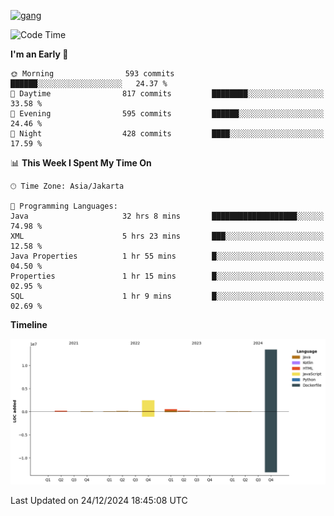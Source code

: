 <!-- [<img src='https://dev.karakun.com/assets/posts/2018-09-16-jc-java-article/3duke_suspects.jpg' alt='java'>](https://github.com/yeahbutstill) -->
[<img src='https://asset-2.tstatic.net/tribunnewswiki/foto/bank/images/Mozart.jpg' alt='gang'>](https://github.com/yeahbutstill)

<!--START_SECTION:waka-->
![Code Time](http://img.shields.io/badge/Code%20Time-3%2C025%20hrs%2036%20mins-blue)

**I'm an Early 🐤** 

```text
🌞 Morning                593 commits         ██████░░░░░░░░░░░░░░░░░░░   24.37 % 
🌆 Daytime                817 commits         ████████░░░░░░░░░░░░░░░░░   33.58 % 
🌃 Evening                595 commits         ██████░░░░░░░░░░░░░░░░░░░   24.46 % 
🌙 Night                  428 commits         ████░░░░░░░░░░░░░░░░░░░░░   17.59 % 
```


📊 **This Week I Spent My Time On** 

```text
🕑︎ Time Zone: Asia/Jakarta

💬 Programming Languages: 
Java                     32 hrs 8 mins       ███████████████████░░░░░░   74.98 % 
XML                      5 hrs 23 mins       ███░░░░░░░░░░░░░░░░░░░░░░   12.58 % 
Java Properties          1 hr 55 mins        █░░░░░░░░░░░░░░░░░░░░░░░░   04.50 % 
Properties               1 hr 15 mins        █░░░░░░░░░░░░░░░░░░░░░░░░   02.95 % 
SQL                      1 hr 9 mins         █░░░░░░░░░░░░░░░░░░░░░░░░   02.69 % 
```

**Timeline**

![Lines of Code chart](https://raw.githubusercontent.com/yeahbutstill/yeahbutstill/main/assets/bar_graph.png)


 Last Updated on 24/12/2024 18:45:08 UTC
<!--END_SECTION:waka-->

